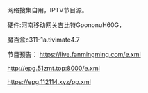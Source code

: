 网络搜集自用，IPTV节目源。

硬件:河南移动网关吉比特GpononuH60G，

魔百盒c311-1a.tivimate4.7

节目预告：
https://live.fanmingming.com/e.xml

http://epg.51zmt.top:8000/e.xml

https://epg.112114.xyz/pp.xml

